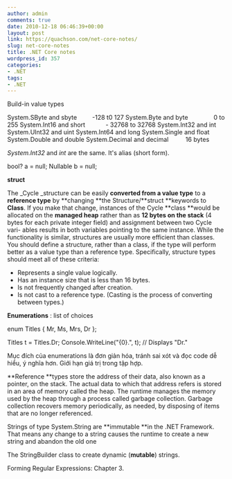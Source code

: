 ```yaml
---
author: admin
comments: true
date: 2010-12-18 06:46:39+00:00
layout: post
link: https://quachson.com/net-core-notes/
slug: net-core-notes
title: .NET Core notes
wordpress_id: 357
categories:
- .NET
tags:
- .NET
---
```


Build-in value types

System.SByte and sbyte         -128 t0 127
System.Byte and byte               0 to 255
System.Int16 and short            - 32768 to 32768
System.Int32 and int
System.UInt32 and uint
System.Int64 and long
System.Single and float
System.Double and double
System.Decimal and decimal          16 bytes

_System.Int32_ and _int_ are the same. It's alias (short form).

bool? a = null;
Nullable<bool> b = null;

**struct**

The _Cycle _structure can be easily **converted **from a** value type** to a **reference type** by **changing **the Structure/**struct **keywords to **Class**. If you make that change, instances of the Cycle **class **would be allocated on the **managed heap** rather than as **12 bytes on the stack** (4 bytes for each private integer field) and assignment between two Cycle vari- ables results in both variables pointing to the same instance. While the functionality is similar, structures are usually more efficient than classes. You should define a structure, rather than a class, if the type will perform better as a value type than a reference type. Specifically, structure types should meet all of these criteria:
- Represents a single value logically.
- Has an instance size that is less than 16 bytes.
- Is not frequently changed after creation.
- Is not cast to a reference type. (Casting is the process of converting between types.)

**Enumerations** : list of choices

enum Titles { Mr, Ms, Mrs, Dr };

Titles t = Titles.Dr;
Console.WriteLine("{0}.", t); // Displays "Dr."

Mục đích của enumerations là đơn giản hóa, tránh sai xót và đọc code dễ hiểu, ý nghĩa hơn. Giới hạn giá trị trong tập hợp.

**Reference **types store the address of their data, also known as a pointer, on the stack. The actual data to which that address refers is stored in an area of memory called the heap. The runtime manages the memory used by the heap through a process called garbage collection. Garbage collection recovers memory periodically, as needed, by disposing of items that are no longer referenced.

Strings of type System.String are **immutable **in the .NET Framework. That means any change to a string causes the runtime to create a new string and abandon the old one

The StringBuilder class to create dynamic (**mutable**) strings.

Forming Regular Expressions: Chapter 3.



